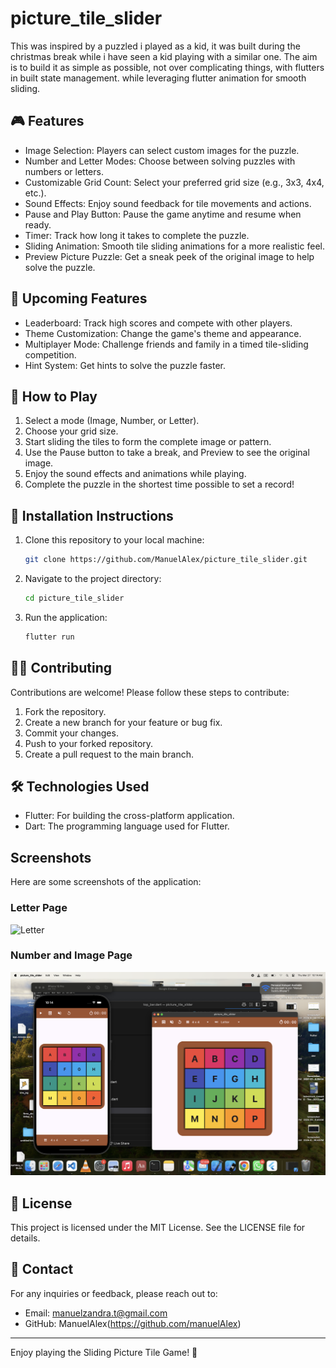 # picture_tile_slider

This was inspired by a puzzled i played as a kid, it was built during the christmas break while i have seen a kid playing with a similar one.
The aim is to build it as simple as possible, not over complicating things, with flutters in built state management. while leveraging flutter animation for smooth sliding.

## 🎮 Features

- Image Selection: Players can select custom images for the puzzle.
- Number and Letter Modes: Choose between solving puzzles with numbers or letters.
- Customizable Grid Count: Select your preferred grid size (e.g., 3x3, 4x4, etc.).
- Sound Effects: Enjoy sound feedback for tile movements and actions.
- Pause and Play Button: Pause the game anytime and resume when ready.
- Timer: Track how long it takes to complete the puzzle.
- Sliding Animation: Smooth tile sliding animations for a more realistic feel.
- Preview Picture Puzzle: Get a sneak peek of the original image to help solve the puzzle.

## 🚀 Upcoming Features

- Leaderboard: Track high scores and compete with other players.
- Theme Customization: Change the game's theme and appearance.
- Multiplayer Mode: Challenge friends and family in a timed tile-sliding competition.
- Hint System: Get hints to solve the puzzle faster.

## 📱 How to Play

1. Select a mode (Image, Number, or Letter).
2. Choose your grid size.
3. Start sliding the tiles to form the complete image or pattern.
4. Use the Pause button to take a break, and Preview to see the original image.
5. Enjoy the sound effects and animations while playing.
6. Complete the puzzle in the shortest time possible to set a record!

## 🔧 Installation Instructions

1. Clone this repository to your local machine:
   ```bash
   git clone https://github.com/ManuelAlex/picture_tile_slider.git
   ```
2. Navigate to the project directory:
   ```bash
   cd picture_tile_slider
   ```
3. Run the application:
   ```bash
   flutter run
   ```


## 🧑‍💻 Contributing

Contributions are welcome! Please follow these steps to contribute:

1. Fork the repository.
2. Create a new branch for your feature or bug fix.
3. Commit your changes.
4. Push to your forked repository.
5. Create a pull request to the main branch.

## 🛠 Technologies Used

- Flutter: For building the cross-platform application.
- Dart: The programming language used for Flutter.

## Screenshots

Here are some screenshots of the application:

### Letter Page
![Letter](assets/images/slider_letter.png)

### Number and Image Page
![ Number and Image ](assets/images/slider_num.png)

## 📜 License

This project is licensed under the MIT License. See the LICENSE file for details.

## 📧 Contact

For any inquiries or feedback, please reach out to:

- Email: manuelzandra.t@gmail.com
- GitHub: ManuelAlex(https://github.com/manuelAlex)

---

Enjoy playing the Sliding Picture Tile Game! 🎉


